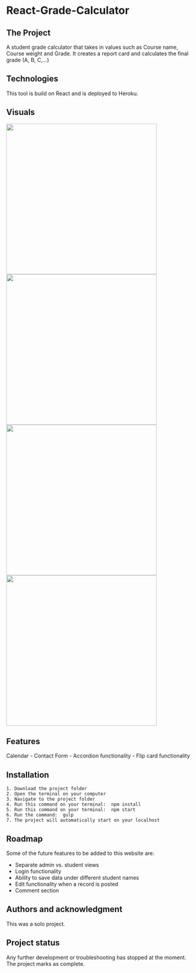 # React-Grade-Calculator

<h2>The Project</h2>

A student grade calculator that takes in values such as Course name, Course weight and Grade. It creates a report card and calculates the final grade (A, B, C,...)

<h2>Technologies</h2>

This tool is build on React and is deployed to Heroku.


<h2>Visuals</h2>
<img src="https://github.com/daryashokouhi/SSD-Website/blob/master/dev/images/homepage.jpg" width="400px"/><img src="https://github.com/daryashokouhi/SSD-Website/blob/master/dev/images/desc.jpg" width="400px"/><img src="https://github.com/daryashokouhi/SSD-Website/blob/master/dev/images/contact.jpg" width="400px"/><img src="https://github.com/daryashokouhi/SSD-Website/blob/master/dev/images/instructors.jpg" width="400px"/>


<h2>Features</h2>

Calendar - Contact Form - Accordion functionality - Flip card functionality


<h2>Installation</h2>

    1. Download the project folder
    2. Open the terminal on your computer
    3. Navigate to the project folder
    4. Run this command on your terminal:  npm install
    5. Run this command on your terminal:  npm start
    6. Run the command:  gulp
    7. The project will automatically start on your localhost


<h2>Roadmap</h2>
Some of the future features to be added to this website are:

<ul>
    <li>Separate admin vs. student views</li>
    <li>Login functionality</li>
    <li>Ability to save data under different student names</li>
    <li>Edit functionality when a record is posted</li>
    <li>Comment section</li>
</ul>


<h2>Authors and acknowledgment</h2>
This was a solo project.

<h2>Project status</h2>
Any further development or troubleshooting has stopped at the moment. The project marks as complete.

